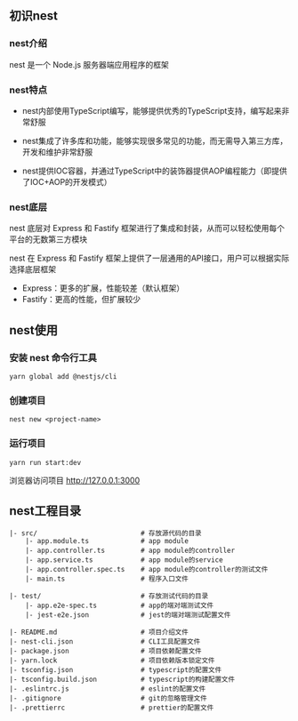 ## 初识nest

### nest介绍

nest 是一个 Node.js 服务器端应用程序的框架

### nest特点

* nest内部使用TypeScript编写，能够提供优秀的TypeScript支持，编写起来非常舒服

* nest集成了许多库和功能，能够实现很多常见的功能，而无需导入第三方库，开发和维护非常舒服

* nest提供IOC容器，并通过TypeScript中的装饰器提供AOP编程能力（即提供了IOC+AOP的开发模式）

### nest底层

nest 底层对 Express 和 Fastify 框架进行了集成和封装，从而可以轻松使用每个平台的无数第三方模块

nest 在 Express 和 Fastify 框架上提供了一层通用的API接口，用户可以根据实际选择底层框架

* Express：更多的扩展，性能较差（默认框架）
* Fastify：更高的性能，但扩展较少



## nest使用

### 安装 nest 命令行工具

```shell
yarn global add @nestjs/cli
```

### 创建项目

```shell
nest new <project-name>
```

### 运行项目

```shell
yarn run start:dev
```

浏览器访问项目 http://127.0.0.1:3000



## nest工程目录

```shell
|- src/                          # 存放源代码的目录
    |- app.module.ts             # app module
    |- app.controller.ts         # app module的controller
    |- app.service.ts            # app module的service 
    |- app.controller.spec.ts    # app module的controller的测试文件
    |- main.ts                   # 程序入口文件

|- test/                         # 存放测试代码的目录
    |- app.e2e-spec.ts           # app的端对端测试文件
    |- jest-e2e.json             # jest的端对端测试配置文件

|- README.md                     # 项目介绍文件
|- nest-cli.json                 # CLI工具配置文件
|- package.json                  # 项目依赖配置文件
|- yarn.lock                     # 项目依赖版本锁定文件
|- tsconfig.json                 # typescript的配置文件
|- tsconfig.build.json           # typescript的构建配置文件
|- .eslintrc.js                  # eslint的配置文件
|- .gitignore                    # git的忽略管理文件
|- .prettierrc                   # prettier的配置文件
```

